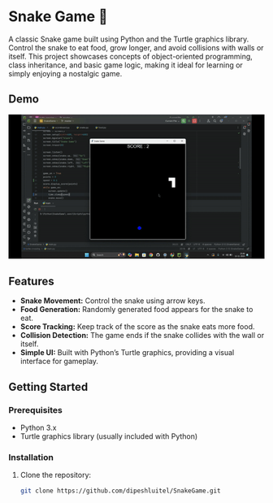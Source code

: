 # Snake Game 🐍

A classic Snake game built using Python and the Turtle graphics library. Control the snake to eat food, grow longer, and avoid collisions with walls or itself. This project showcases concepts of object-oriented programming, class inheritance, and basic game logic, making it ideal for learning or simply enjoying a nostalgic game.
## Demo
![Gameplay](image/snake.gif)
## Features
- **Snake Movement:** Control the snake using arrow keys.
- **Food Generation:** Randomly generated food appears for the snake to eat.
- **Score Tracking:** Keep track of the score as the snake eats more food.
- **Collision Detection:** The game ends if the snake collides with the wall or itself.
- **Simple UI:** Built with Python’s Turtle graphics, providing a visual interface for gameplay.

## Getting Started

### Prerequisites
- Python 3.x
- Turtle graphics library (usually included with Python)

### Installation
1. Clone the repository:
   ```bash
   git clone https://github.com/dipeshluitel/SnakeGame.git
